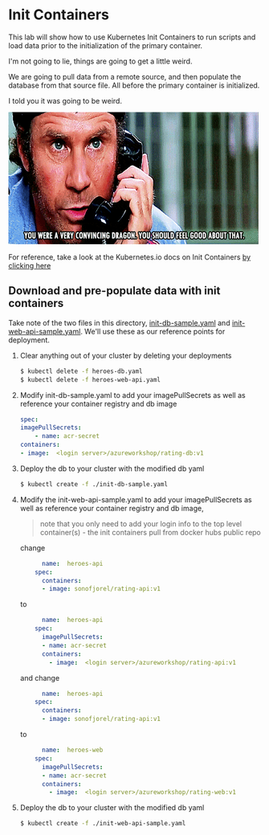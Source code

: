 # Init Containers
This lab will show how to use Kubernetes Init Containers to run scripts and load data prior to the initialization of the primary container.

I'm not going to lie, things are going to get a little weird.

We are going to pull data from a remote source, and then populate the database from that source file. All before the primary container is initialized.

I told you it was going to be weird.

![alt text](two-dragons.gif "a very convincing dragon")

For reference, take a look at the Kubernetes.io docs on Init Containers [ by clicking here ](https://kubernetes.io/docs/concepts/workloads/pods/init-containers/)

## Download and pre-populate data with init containers

Take note of the two files in this directory, [init-db-sample.yaml](init-db-sample.yaml) and [init-web-api-sample.yaml](init-web-api-sample.yaml). We'll use these as our reference points for deployment.

1. Clear anything out of your cluster by deleting your deployments

    ```bash
    $ kubectl delete -f heroes-db.yaml
    $ kubectl delete -f heroes-web-api.yaml
    ```

2. Modify init-db-sample.yaml to add your imagePullSecrets as well as reference your container registry and db image
    ```yaml
    spec:
    imagePullSecrets:
        - name: acr-secret
    containers:
    - image:  <login server>/azureworkshop/rating-db:v1
    ```

3. Deploy the db to your cluster with the modified db yaml
    ```bash
    $ kubectl create -f ./init-db-sample.yaml
    ```
4. Modify the init-web-api-sample.yaml to add your imagePullSecrets as well as reference your container registry and db image, 

    > note that you only need to add your login info to the top level container(s) - the init containers pull from docker hubs public repo

    change
    ```yaml
          name:  heroes-api
        spec:
          containers:
          - image: sonofjorel/rating-api:v1
    ```

    to

    ```yaml
          name:  heroes-api
        spec:
          imagePullSecrets:
          - name: acr-secret
          containers:
            - image:  <login server>/azureworkshop/rating-api:v1
    ```

    and change
    ```yaml
          name:  heroes-api
        spec:
          containers:
          - image: sonofjorel/rating-api:v1
    ```

    to
    
    ```yaml
          name:  heroes-web
        spec:
          imagePullSecrets:
          - name: acr-secret
          containers:
            - image:  <login server>/azureworkshop/rating-web:v1
    ```

5. Deploy the db to your cluster with the modified db yaml
    ```bash
    $ kubectl create -f ./init-web-api-sample.yaml
    ```